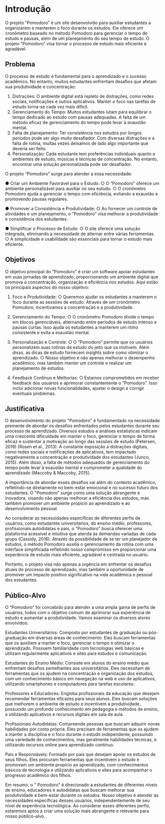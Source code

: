 # Introdução

O projeto “Pomodoro” é um site desenvolvido para auxiliar estudantes a organizarem e manterem o foco durante os estudos. Ele oferece um cronômetro baseado no método Pomodoro para gerenciar o tempo de estudo e pausas, além de um planejamento do seu tempo de estudo. O projeto “Pomodoro” visa tornar o processo de estudo mais eficiente e agradável.

## Problema

O processo de estudo é fundamental para o aprendizado e o sucesso acadêmico. No entanto, muitos estudantes enfrentam desafios que afetam sua produtividade e concentração:

1.	Distrações: O ambiente digital está repleto de distrações, como redes sociais, notificações e outros aplicativos. Manter o foco nas tarefas de estudo torna-se cada vez mais difícil.
2.	Gerenciamento do Tempo: Muitos estudantes lutam para equilibrar o tempo dedicado ao estudo com pausas adequadas. A falta de um método eficaz de gerenciamento do tempo pode levar à exaustão mental.
3.	Falta de planejamento: Ter consistência nos estudos por longos períodos pode ser algo muito desafiador. Com diversas distrações e a falta de rotina, muitas vezes deixamos de lado algo importante que deveria ser feito.
4.	Personalização: Cada estudante tem preferências individuais quanto a ambientes de estudo, músicas e técnicas de concentração. No entanto, encontrar uma solução personalizada pode ser desafiador.
   
O projeto “Pomodoro” surge para atender a essa necessidade:

●	Criar um Ambiente Favorável para o Estudo:
○	O “Pomodoro” oferece um ambiente personalizável para auxiliar no seu estudo.
○	O cronômetro Pomodoro ajuda a gerenciar o tempo com eficiência, evitando a exaustão e promovendo pausas regulares.

●	Promover a Consistência e Produtividade:
○	Ao fornecer um controle de atividades e um planejamento, o “Pomodoro” visa melhorar a produtividade e consistência dos estudantes.

●	Simplificar o Processo de Estudo:
○	O site oferece uma solução integrada, eliminando a necessidade de alternar entre várias ferramentas.
○	A simplicidade e usabilidade são essenciais para tornar o estudo mais eficiente.



## Objetivos

O objetivo principal do “Pomodoro” é criar um software apoiar estudantes em suas jornadas de aprendizado, proporcionando um ambiente digital que promova a concentração, organização e eficiência nos estudos. Aqui estão os principais aspectos do nosso objetivo:

1.	Foco e Produtividade:
○	Queremos ajudar os estudantes a manterem o foco durante as sessões de estudo. Através de um cronômetro Pomodoro, incentivamos a concentração e a produtividade.

2.	Gerenciamento do Tempo:
○	O cronômetro Pomodoro divide o tempo em blocos gerenciáveis, alternando entre períodos de estudo intenso e pausas curtas. Isso ajuda os estudantes a manterem um ritmo consistente e evita a exaustão mental.

3.	Personalização e Controle:
○	O “Pomodoro” permite que os usuários personalizem suas rotinas de estudo do jeito que os motivem. Além disso, as dicas de estudo fornecem insights sobre como otimizar o aprendizado.
○	Nosso objetivo é não apenas melhorar o desempenho acadêmico, mas também manter um controle e realizar um planejamento de estudos.

4.	Feedback Contínuo e Melhorias:
○	Estamos comprometidos em receber feedback dos usuários e aprimorar constantemente o “Pomodoro”. Isso inclui adicionar novas funcionalidades, ajustar o design e corrigir eventuais problemas.


## Justificativa

O desenvolvimento do projeto "Pomodoro" é fundamentado na necessidade premente de abordar os desafios enfrentados pelos estudantes durante seu processo de aprendizado. Diversos estudos e análises estatísticas indicam uma crescente dificuldade em manter o foco, gerenciar o tempo de forma eficaz e sustentar a motivação ao longo das sessões de estudo (Petersen, 2019) (Rosen et al., 2013). A constante exposição a distrações digitais, como redes sociais e notificações de aplicativos, tem impactado negativamente a concentração e produtividade dos estudantes (Junco, 2015). Além disso, a falta de métodos adequados de gerenciamento do tempo pode levar à exaustão mental e comprometer a qualidade do aprendizado (Maccoby & Maccoby, 2015).

A importância de abordar esses desafios vai além do contexto acadêmico, refletindo-se diretamente no bem-estar emocional e no sucesso futuro dos estudantes. O "Pomodoro" surge como uma solução abrangente e inovadora, visando não apenas melhorar a eficiência dos estudos, mas também promover um ambiente propício ao aprendizado e ao desenvolvimento pessoal.

Ao considerar as necessidades específicas de diferentes perfis de usuários, como estudantes universitários, do ensino médio, professores, profissionais autodidatas e pais, o "Pomodoro" busca oferecer uma plataforma acessível e intuitiva que atenda às demandas variadas de cada grupo (Cassidy, 2016). Através da possibilidade de se ter um planejador de estudos, o método Pomodoro auxilia o gerenciamento da rotina com uma interface simplificada refletindo nosso compromisso em proporcionar uma experiência de estudo mais eficiente, agradável e centrada no usuário.

Portanto, o projeto visa não apenas a urgência em enfrentar os desafios atuais do processo de aprendizado, mas também a oportunidade de promover um impacto positivo significativo na vida acadêmica e pessoal dos estudantes.


## Público-Alvo

O “Pomodoro” foi concebido para atender a uma ampla gama de perfis de usuários, todos com o objetivo comum de aprimorar sua experiência de estudo e aumentar a produtividade. Vamos examinar os diversos atores envolvidos:
 
Estudantes Universitários: Composto por estudantes de graduação ou pós-graduação em diversas áreas de conhecimento. Eles buscam ferramentas que os auxiliem a manter o foco, gerenciar o tempo e otimizar o aprendizado. Possuem familiaridade com tecnologias web básicas e utilizam regularmente aplicativos e sites para estudos e comunicação.
 
Estudantes do Ensino Médio: Consiste em alunos do ensino médio que enfrentam desafios semelhantes aos universitários. Eles necessitam de ferramentas que os ajudem na concentração e organização dos estudos, com um conhecimento básico em navegação na web e uso de aplicativos, utilizando smartphones e computadores para tarefas escolares.
 
Professores e Educadores: Engloba profissionais da educação que desejam recomendar ferramentas eficazes para seus alunos. Eles buscam soluções que melhorem o ambiente de estudo e incentivem a produtividade, possuindo um profundo conhecimento em pedagogia e métodos de ensino, e utilizando aplicativos e recursos digitais em sala de aula.
 
Profissionais Autodidatas: Compreende pessoas que buscam adquirir novas habilidades por conta própria. Eles precisam de ferramentas que os ajudem a manter a disciplina e o foco durante o estudo independente, possuindo uma variedade de conhecimentos, mas geralmente habilidades técnicas, e utilizando recursos online para aprendizado contínuo.
 
Pais e Responsáveis: Formado por pais que desejam apoiar os estudos de seus filhos. Eles procuram ferramentas que incentivem o estudo e promovam um ambiente propício ao aprendizado, com conhecimentos básicos de tecnologia e utilizando aplicativos e sites para acompanhar o progresso acadêmico dos filhos.
 
Em resumo, o " Pomodoro" é direcionado a estudantes de diferentes níveis de ensino, educadores e autodidatas que buscam melhorar sua produtividade e bem-estar durante os estudos. Nosso objetivo é atender às necessidades específicas desses usuários, independentemente de seu nível de experiência tecnológica. Ao considerar esses diferentes perfis, estaremos aptos a criar uma solução mais abrangente e relevante para nosso público-alvo.

